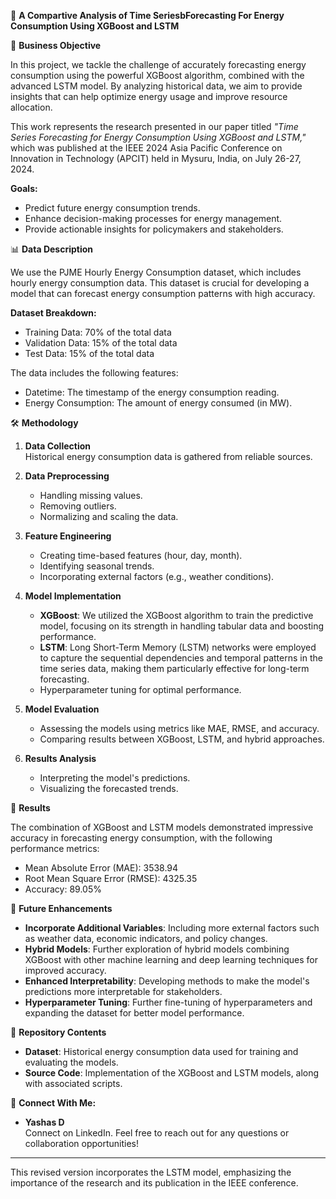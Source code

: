 🌟 **A Compartive Analysis of Time SeriesbForecasting For Energy Consumption Using XGBoost and LSTM**

🎯 **Business Objective**

In this project, we tackle the challenge of accurately forecasting energy consumption using the powerful XGBoost algorithm, combined with the advanced LSTM model. By analyzing historical data, we aim to provide insights that can help optimize energy usage and improve resource allocation.

This work represents the research presented in our paper titled *"Time Series Forecasting for Energy Consumption Using XGBoost and LSTM,"* which was published at the IEEE 2024 Asia Pacific Conference on Innovation in Technology (APCIT) held in Mysuru, India, on July 26-27, 2024.

**Goals:**
- Predict future energy consumption trends.
- Enhance decision-making processes for energy management.
- Provide actionable insights for policymakers and stakeholders.

📊 **Data Description**

We use the PJME Hourly Energy Consumption dataset, which includes hourly energy consumption data. This dataset is crucial for developing a model that can forecast energy consumption patterns with high accuracy.

**Dataset Breakdown:**
- Training Data: 70% of the total data
- Validation Data: 15% of the total data
- Test Data: 15% of the total data

The data includes the following features:
- Datetime: The timestamp of the energy consumption reading.
- Energy Consumption: The amount of energy consumed (in MW).

🛠 **Methodology**

1. **Data Collection**  
   Historical energy consumption data is gathered from reliable sources.
   
2. **Data Preprocessing**  
   - Handling missing values.
   - Removing outliers.
   - Normalizing and scaling the data.
   
3. **Feature Engineering**  
   - Creating time-based features (hour, day, month).
   - Identifying seasonal trends.
   - Incorporating external factors (e.g., weather conditions).
   
4. **Model Implementation**
   - **XGBoost**: We utilized the XGBoost algorithm to train the predictive model, focusing on its strength in handling tabular data and boosting performance.
   - **LSTM**: Long Short-Term Memory (LSTM) networks were employed to capture the sequential dependencies and temporal patterns in the time series data, making them particularly effective for long-term forecasting.
   - Hyperparameter tuning for optimal performance.
   
5. **Model Evaluation**
   - Assessing the models using metrics like MAE, RMSE, and accuracy.
   - Comparing results between XGBoost, LSTM, and hybrid approaches.
   
6. **Results Analysis**
   - Interpreting the model's predictions.
   - Visualizing the forecasted trends.

🚀 **Results**

The combination of XGBoost and LSTM models demonstrated impressive accuracy in forecasting energy consumption, with the following performance metrics:
- Mean Absolute Error (MAE): 3538.94
- Root Mean Square Error (RMSE): 4325.35
- Accuracy: 89.05%

🔮 **Future Enhancements**
- **Incorporate Additional Variables**: Including more external factors such as weather data, economic indicators, and policy changes.
- **Hybrid Models**: Further exploration of hybrid models combining XGBoost with other machine learning and deep learning techniques for improved accuracy.
- **Enhanced Interpretability**: Developing methods to make the model's predictions more interpretable for stakeholders.
- **Hyperparameter Tuning**: Further fine-tuning of hyperparameters and expanding the dataset for better model performance.

📂 **Repository Contents**
- **Dataset**: Historical energy consumption data used for training and evaluating the models.
- **Source Code**: Implementation of the XGBoost and LSTM models, along with associated scripts.

👥 **Connect With Me:**
- **Yashas D**  
  Connect on LinkedIn. Feel free to reach out for any questions or collaboration opportunities!

---

This revised version incorporates the LSTM model, emphasizing the importance of the research and its publication in the IEEE conference.
